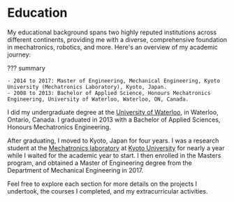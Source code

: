# Education
My educational background spans two highly reputed institutions across different continents,
providing me with a diverse, comprehensive foundation in mechatronics, robotics, and more.
Here's an overview of my academic journey:

??? summary

    - 2014 to 2017: Master of Engineering, Mechanical Engineering, Kyoto University (Mechatronics Laboratory), Kyoto, Japan.
    - 2008 to 2013: Bachelor of Applied Science, Honours Mechatronics Engineering, University of Waterloo, Waterloo, ON, Canada.

I did my undergraduate degree at the [University of Waterloo](waterloo), in Waterloo, Ontario, Canada.
I graduated in 2013 with a Bachelor of Applied Sciences, Honours Mechatronics Engineering.

After graduating, I moved to Kyoto, Japan for four years.
I was a research student at the [Mechatronics laboratory](http://www.mechatronics.me.kyoto-u.ac.jp/index.php?ml_lang=en)
at [Kyoto University](kyoto) for nearly a year while I waited for the academic year to start.
I then enrolled in the Masters program, and obtained a Master of Engineering degree
from the Department of Mechanical Engineering in 2017.

Feel free to explore each section for more details on the projects I undertook, the courses I completed, and my extracurricular activities.

